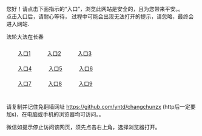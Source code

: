 您好！请点击下面指示的“入口”，浏览此网站是安全的，且为您带来平安。。 <br/>
点击入口后，请耐心等待， 过程中可能会出现无法打开的提示，请忽略，最终会进入网站. </br>

法轮大法在长春<br/>
<div style="padding:10px"><a style="margin:20px" target="_blank" href="https://dhju0p691j6zd.cloudfront.net/2Qpsp?ldgqdnbl" id="ccLink1" rel="nofollow">入口1</a> <a target="_blank" style="margin:20px" href="https://d3g5jiwhl0bo68.cloudfront.net/2Qpsp?phasrg" id="ccLink2" rel="nofollow">入口2</a> <a style="margin:20px" target="_blank" href="https://d209m8lqyw1krm.cloudfront.net/2Qpsp?vprvglwd" id="ccLink3" rel="nofollow">入口3</a></div>

<div style="padding:10px" ><a style="margin:20px" target="_blank" href="https://dhju0p691j6zd.cloudfront.net/2Qpsp?ldgqdnbl" id="ccLink4" rel="nofollow">入口4</a> <a style="margin:20px" href="https://d3g5jiwhl0bo68.cloudfront.net/2Qpsp?phasrg" target="_blank" id="ccLink5" rel="nofollow">入口5</a> <a style="margin:20px" href="https://d209m8lqyw1krm.cloudfront.net/2Qpsp?vprvglwd" target="_blank" id="ccLink6" rel="nofollow">入口6</a></div>

<div style="padding:10px"><a style="margin:20px" target="_blank" href="https://dhju0p691j6zd.cloudfront.net/2Qpsp?ldgqdnbl" id="ccLink7" rel="nofollow">入口7</a> <a style="margin:20px" href="https://d3g5jiwhl0bo68.cloudfront.net/2Qpsp?phasrg" target="_blank" id="ccLink8" rel="nofollow">入口8</a> <a style="margin:20px" target="_blank" href="https://d209m8lqyw1krm.cloudfront.net/2Qpsp?vprvglwd" id="ccLink9" rel="nofollow">入口9</a></div>

<br/>



请复制并记住免翻墙网址 https://github.com/yntd/changchunzx (http后一定要加s)，在电脑或手机的浏览器均可访问。。<br/>

微信如提示停止访问该网页，须先点击右上角，选择浏览器打开。
